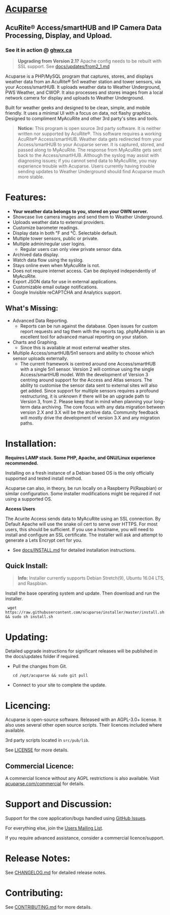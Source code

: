 # [Acuparse](http://www.acuparse.com)
## AcuRite®‎ Access/smartHUB and IP Camera Data Processing, Display, and Upload.
### See it in action @ [ghwx.ca](https://www.ghwx.ca)

> **Upgrading from Version 2.1?**  Apache config needs to be rebuilt with SSL support. See [docs/updates/from2_1.md](docs/updates/from2_1.md)

Acuparse is a PHP/MySQL program that captures, stores, and displays weather data from an AcuRite®‎ 5n1 weather station and tower sensors, via your Access/smartHUB. It uploads weather data to Weather Underground, PWS Weather, and CWOP. It also processes and stores images from a local network camera for display and uploads to Weather Underground.

Built for weather geeks and designed to be clean, simple, and mobile friendly. It uses a minimal UI with a focus on data, not flashy graphics. Designed to compliment MyAcuRite and other 3rd party's sites and tools. 

> **Notice:** This program is open source 3rd party software. It is neither written nor supported by AcuRite®‎. This software requires a working AcuRite®‎ Access/smartHUB. Weather data gets redirected from your Access/smartHUB to your Acuparse server. It is captured, stored, and passed along to MyAcuRite.
The response from MyAcuRite gets sent back to the Access/smartHUB. Although the syslog may assist with diagnosing issues; if you cannot send data to MyAcuRite, you may experience trouble with Acuparse.
Users currently having trouble sending updates to Weather Underground should find Acuparse much more stable.

# Features:
* **Your weather data belongs to you, stored on your OWN server.**
* Showcase live camera images and send them to Weather Underground.
* Uploads weather data to external providers.
* Customize barometer readings.
* Display data in both &#8457; and &#8451;. Selectable default.
* Multiple tower sensors, public or private.
* Multiple admin/regular user logins.
    * Regular users can only view private sensor data. 
* Archived data display.
* Watch data flow using the syslog.
* Stays online even when MyAcuRite is not.
* Does not require internet access. Can be deployed independently of MyAcuRite.
* Export JSON data for use in external applications.
* Customizable email outage notifications.
* Google Invisible reCAPTCHA and Analytics support.

## What's Missing:
* Advanced Data Reporting.
    * Reports can be run against the database. Open issues for custom report requests and tag them with the reports tag. phpMyAdmin is an excellent tool for advanced manual reporting on your station.
* Charts and Graphing.
    * Since this is available at most external weather sites.
* Multiple Access/smartHUB/5n1 sensors and ability to choose which sensor uploads externally.
    * The current framework is centred around one Access/smartHUB with a single 5n1 sensor.
    Version 2 will continue using the single Access/smartHUB model. With the development of Version 3 centring around support for the Access and Atlas sensors. 
    The ability to customise the sensor data sent to external sites will also get added. Since support for multiple sensors requires a profound restructuring, it is unknown if there will be an upgrade path to Version 3, from 2.
    Please keep that in mind when planning your long-term data archiving. The core focus with any data migration between version 2.X and 3.X will be the archive data. Community feedback will mostly drive the development of version 3.X and any migration paths.

# Installation:
**Requires LAMP stack. Some PHP, Apache, and GNU/Linux experience recommended.**

Installing on a fresh instance of a Debian based OS is the only officially supported and tested install method.

Acuparse can also, in theory, be run locally on a Raspberry Pi(Raspbian) or similar configuration. Some installer modifications might be required if not using a supported OS.

**Access Users**

The Acurite Access sends data to MyAcuRite using an SSL connection. By Default Apache will use the snake oil cert to serve over HTTPS. For most users, this should be sufficient. If you use a hostname, you will need to install and configure an SSL certificate. The installer will ask and attempt to generate a Lets Encrypt cert for you.

* See [docs/INSTALL.md](docs/INSTALL.md) for detailed installation instructions.
## Quick Install:
> **Info:** Installer currently supports Debian Stretch(9), Ubuntu 16.04 LTS, and Raspbian.

Install the base operating system and update. Then download and run the installer.

``` wget https://raw.githubusercontent.com/acuparse/installer/master/install.sh && sudo sh install.sh```

# Updating:
Detailed upgrade instructions for significant releases will be published in the docs/updates folder if required.

* Pull the changes from Git.

    ``` cd /opt/acuparse && sudo git pull ```
* Connect to your site to complete the update.

# Licencing:
Acuparse is open-source software. Released with an AGPL-3.0+ license. It also uses several other open source scripts. Their licences included where available.

3rd party scripts located in `src/pub/lib`.

See [LICENSE](LICENSE) for more details.

## Commercial Licence:
A commercial licence without any AGPL restrictions is also available. Visit [acuparse.com/commercial](https://www.acuparse.com/commercial) for details.

# Support and Discussion:
Support for the core application/bugs handled using [GitHub Issues](https://github.com/acuparse/acuparse/issues).

For everything else, join the [Users Mailing List](https://lists.acuparse.com/listinfo/users).

If you require advanced assistance, consider a commercial licence/support. 

# Release Notes:

See [CHANGELOG.md](CHANGELOG.md) for detailed release notes.

# Contributing:

See [CONTRIBUTING.md](CONTRIBUTING.md) for more details.
